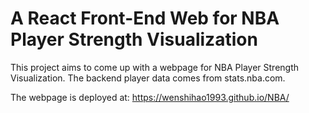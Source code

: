 # A React Front-End Web for NBA Player Strength Visualization

This project aims to come up with a webpage for NBA Player Strength Visualization. The backend player data comes from stats.nba.com.

The webpage is deployed at: https://wenshihao1993.github.io/NBA/
